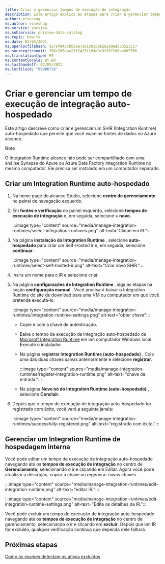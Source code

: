 ```yaml
---
title: Criar e gerenciar tempos de execução de integração
description: Este artigo explica as etapas para criar e gerenciar tempos de execução de integração no Azure alcance.
author: viseshag
ms.author: viseshag
ms.service: purview
ms.subservice: purview-data-catalog
ms.topic: how-to
ms.date: 02/03/2021
ms.openlocfilehash: 9276f845c95b5e736180159b282ddedc33523c17
ms.sourcegitcommit: 706e7d3eaa27f242312d3d8e3ff072d2ae685956
ms.translationtype: MT
ms.contentlocale: pt-BR
ms.lasthandoff: 02/09/2021
ms.locfileid: "99980738"
---
```

# <a name="create-and-manage-a-self-hosted-integration-runtime"></a>Criar e gerenciar um tempo de execução de integração auto-hospedado

Este artigo descreve como criar e gerenciar um SHIR (Integration Runtime) auto-hospedado que permite que você examine fontes de dados no Azure alcance.

> [!NOTE]
> O Integration Runtime alcance não pode ser compartilhado com uma análise Synapse do Azure ou Azure Data Factory Integration Runtime no mesmo computador. Ele precisa ser instalado em um computador separado.

## <a name="create-a-self-hosted-integration-runtime"></a>Criar um Integration Runtime auto-hospedado

1. Na home page do alcance Studio, selecione **centro de gerenciamento** no painel de navegação esquerdo.

2. Em **fontes e verificação** no painel esquerdo, selecione **tempos de execução de integração** e, em seguida, selecione **+ novo**.

   :::image type="content" source="media/manage-integration-runtimes/select-integration-runtimes.png" alt-text="Clique em IR.":::

3. Na página **instalação do Integration Runtime** , selecione **auto-hospedado** para criar um Self-Hosted ir e, em seguida, selecione **continuar**.

   :::image type="content" source="media/manage-integration-runtimes/select-self-hosted-ir.png" alt-text="Criar novo SHIR.":::

4. Insira um nome para o IR e selecione criar.

5. Na página **configurações de Integration Runtime** , siga as etapas na seção **configuração manual** . Você precisará baixar o Integration Runtime do site de download para uma VM ou computador em que você pretende executá-lo.

   :::image type="content" source="media/manage-integration-runtimes/integration-runtime-settings.png" alt-text="obter chave":::

   - Copie e cole a chave de autenticação.

   - Baixe o tempo de execução de integração auto-hospedado de [Microsoft Integration Runtime](https://www.microsoft.com/download/details.aspx?id=39717) em um computador Windows local. Execute o instalador.

   - Na página **registrar Integration Runtime (auto-hospedado)** , Cole uma das duas chaves salvas anteriormente e selecione **registrar**.

     :::image type="content" source="media/manage-integration-runtimes/register-integration-runtime.png" alt-text="chave de entrada.":::

   - Na página **Novo nó do Integration Runtime (auto-hospedado)** , selecione **Concluir**.

6. Depois que o tempo de execução de integração auto-hospedado for registrado com êxito, você verá a seguinte janela:

   :::image type="content" source="media/manage-integration-runtimes/successfully-registered.png" alt-text="registrado com êxito.":::

## <a name="manage-a-self-hosted-integration-runtime"></a>Gerenciar um Integration Runtime de hospedagem interna

Você pode editar um tempo de execução de integração auto-hospedado navegando até os **tempos de execução de integração** no centro de **Gerenciamento**, selecionando o ir e clicando em Editar. Agora você pode atualizar a descrição, copiar a chave ou regenerar novas chaves.

:::image type="content" source="media/manage-integration-runtimes/edit-integration-runtime.png" alt-text="editar IR.":::

:::image type="content" source="media/manage-integration-runtimes/edit-integration-runtime-settings.png" alt-text="Edite os detalhes de IR.":::

Você pode excluir um tempo de execução de integração auto-hospedado navegando até os **tempos de execução de integração** no centro de gerenciamento, selecionando o ir e clicando em **excluir**. Depois que um IR for excluído, qualquer verificação contínua que dependa dele falhará.

## <a name="next-steps"></a>Próximas etapas

[Como os exames detectam os ativos excluídos](concept-detect-deleted-assets.md)

